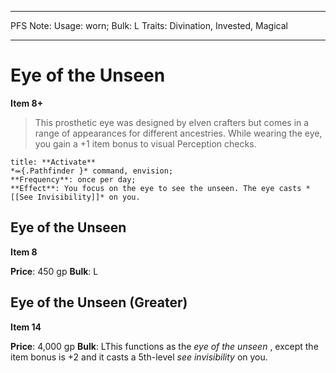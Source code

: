 
---
PFS Note: 
Usage: worn;
Bulk: L
Traits: Divination, Invested, Magical

---

# Eye of the Unseen

**Item 8+**

> This prosthetic eye was designed by elven crafters but comes in a range of appearances for different ancestries. While wearing the eye, you gain a +1 item bonus to visual Perception checks.

```ad-embed-ability
title: **Activate**
*⬺{.Pathfinder }* command, envision; 
**Frequency**: once per day;
**Effect**: You focus on the eye to see the unseen. The eye casts *[[See Invisibility]]* on you.

```

## Eye of the Unseen

**Item 8**

**Price**: 450 gp
**Bulk**: L

## Eye of the Unseen (Greater)

**Item 14**

**Price**: 4,000 gp
**Bulk**: LThis functions as the *eye of the unseen* , except the item bonus is +2 and it casts a 5th-level *see invisibility* on you.
